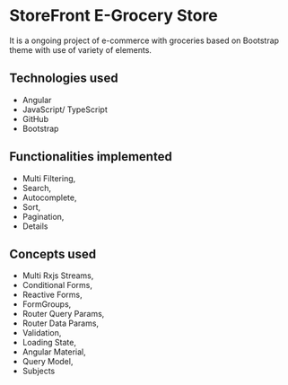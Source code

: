 # StoreFront E-Grocery Store

It is a ongoing project of e-commerce with groceries based on Bootstrap theme with use of variety of elements.

## Technologies used

* Angular
* JavaScript/ TypeScript
* GitHub
* Bootstrap

## Functionalities implemented

* Multi Filtering,
* Search,
* Autocomplete,
* Sort,
* Pagination,
* Details

## Concepts used

* Multi Rxjs Streams,
* Conditional Forms,
* Reactive Forms, 
* FormGroups,
* Router Query Params,
* Router Data Params,
* Validation,
* Loading State,
* Angular Material,
* Query Model,
* Subjects
